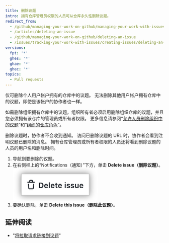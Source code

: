 ```yaml
---
title: 删除议题
intro: 拥有仓库管理员权限的人员可从仓库永久性删除议题。
redirect_from:
  - /github/managing-your-work-on-github/managing-your-work-with-issues-and-pull-requests/deleting-an-issue
  - /articles/deleting-an-issue
  - /github/managing-your-work-on-github/deleting-an-issue
  - /issues/tracking-your-work-with-issues/creating-issues/deleting-an-issue
versions:
  fpt: '*'
  ghes: '*'
  ghae: '*'
  ghec: '*'
topics:
  - Pull requests
---
```


仅可删除个人用户帐户拥有的仓库中的议题。 无法删除其他用户帐户拥有仓库中的议题，即使是该帐户的协作者也一样。

如需删除组织拥有仓库中的议题，组织所有者必须启用删除组织仓库的议题，并且您必须拥有该仓库的管理员或所有者权限。 更多信息请参阅“[允许人员删除组织中的议题](/articles/allowing-people-to-delete-issues-in-your-organization)”和“[组织的仓库角色](/organizations/managing-access-to-your-organizations-repositories/repository-roles-for-an-organization)”。

删除议题时，协作者不会收到通知。 访问已删除议题的 URL 时，协作者会看到注明议题已删除的消息。 拥有仓库管理员或所有者权限的人员还将看到删除议题的人员的用户名和删除时间。

1. 导航到要删除的议题。
2. 在右侧栏上的“Notifications（通知）”下方，单击 **Delete issue（删除议题）**。 ![议题页面右侧栏底部高亮显示的"删除议题"文本](/assets/images/help/issues/delete-issue.png)
4. 要确认删除，单击 **Delete this issue（删除此议题）**。

## 延伸阅读

- "[将拉取请求链接到议题](/github/managing-your-work-on-github/linking-a-pull-request-to-an-issue)"
